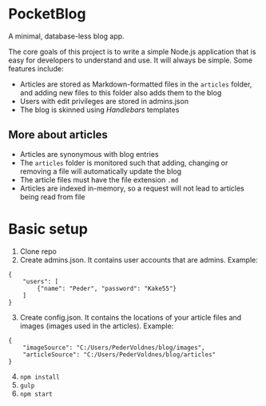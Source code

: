# PocketBlog

A minimal, database-less blog app. 

The core goals of this project is to write a simple Node.js application that is easy for developers to understand and use. It will always be simple. Some features include:

* Articles are stored as Markdown-formatted files in the `articles` folder, and adding new files to this folder also adds them to the blog
* Users with edit privileges are stored in admins.json
* The blog is skinned using *Handlebars* templates

## More about articles

* Articles are synonymous with blog entries
* The `articles` folder is monitored such that adding, changing or removing a file will automatically update the blog
* The article files must have the file extension `.md`
* Articles are indexed in-memory, so a request will not lead to articles being read from file

# Basic setup

1. Clone repo
2. Create admins.json. It contains user accounts that are admins. Example:
```
{
    "users": [
        {"name": "Peder", "password": "Kake55"}
    ]
}
```
3. Create config.json. It contains the locations of your article files and images (images used in the articles). Example:
```
{
    "imageSource": "C:/Users/PederVoldnes/blog/images",
    "articleSource": "C:/Users/PederVoldnes/blog/articles"
}
```
4. `npm install`
5. `gulp`
6. `npm start`